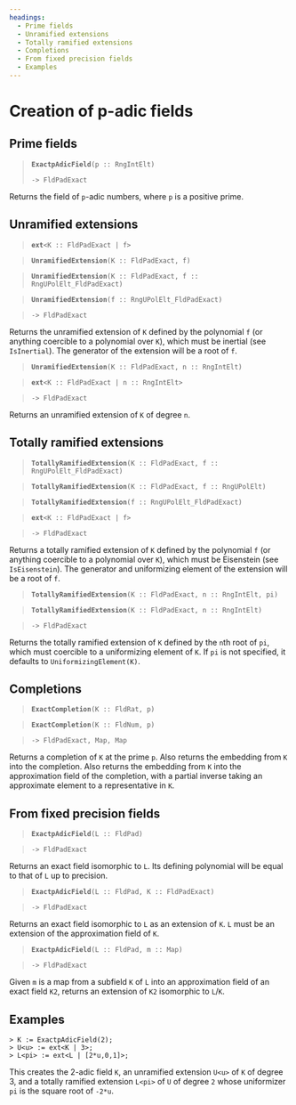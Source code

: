 ```yaml
---
headings:
  - Prime fields
  - Unramified extensions
  - Totally ramified extensions
  - Completions
  - From fixed precision fields
  - Examples
---
```


# Creation of p-adic fields

## Prime fields

> **`ExactpAdicField`**`(p :: RngIntElt)`
>
> `-> FldPadExact`

Returns the field of `p`-adic numbers, where `p` is a positive prime.

## Unramified extensions

> **`ext`**`<K :: FldPadExact | f>`

> **`UnramifiedExtension`**`(K :: FldPadExact, f)`

> **`UnramifiedExtension`**`(K :: FldPadExact, f :: RngUPolElt_FldPadExact)`

> **`UnramifiedExtension`**`(f :: RngUPolElt_FldPadExact)`

> `-> FldPadExact`

Returns the unramified extension of `K` defined by the polynomial `f` (or anything coercible to a polynomial over `K`), which must be inertial (see `IsInertial`). The generator of the extension will be a root of `f`.

> **`UnramifiedExtension`**`(K :: FldPadExact, n :: RngIntElt)`

> **`ext`**`<K :: FldPadExact | n :: RngIntElt>`

> `-> FldPadExact`

Returns an unramified extension of `K` of degree `n`.

## Totally ramified extensions

> **`TotallyRamifiedExtension`**`(K :: FldPadExact, f :: RngUPolElt_FldPadExact)`

> **`TotallyRamifiedExtension`**`(K :: FldPadExact, f :: RngUPolElt)`

> **`TotallyRamifiedExtension`**`(f :: RngUPolElt_FldPadExact)`

> **`ext`**`<K :: FldPadExact | f>`

> `-> FldPadExact`

Returns a totally ramified extension of `K` defined by the polynomial `f` (or anything coercible to a polynomial over `K`), which must be Eisenstein (see `IsEisenstein`). The generator and uniformizing element of the extension will be a root of `f`.

> **`TotallyRamifiedExtension`**`(K :: FldPadExact, n :: RngIntElt, pi)`

> **`TotallyRamifiedExtension`**`(K :: FldPadExact, n :: RngIntElt)`

> `-> FldPadExact`

Returns the totally ramified extension of `K` defined by the `n`th root of `pi`, which must coercible to a uniformizing element of `K`. If `pi` is not specified, it defaults to `UniformizingElement(K)`.

## Completions

> **`ExactCompletion`**`(K :: FldRat, p)`

> **`ExactCompletion`**`(K :: FldNum, p)`

> `-> FldPadExact, Map, Map`

Returns a completion of `K` at the prime `p`. Also returns the embedding from `K` into the completion. Also returns the embedding from `K` into the approximation field of the completion, with a partial inverse taking an approximate element to a representative in `K`.

## From fixed precision fields

> **`ExactpAdicField`**`(L :: FldPad)`

> `-> FldPadExact`

Returns an exact field isomorphic to `L`. Its defining polynomial will be equal to that of `L` up to precision.

> **`ExactpAdicField`**`(L :: FldPad, K :: FldPadExact)`

> `-> FldPadExact`

Returns an exact field isomorphic to `L` as an extension of `K`. `L` must be an extension of the approximation field of `K`.

> **`ExactpAdicField`**`(L :: FldPad, m :: Map)`

> `-> FldPadExact`

Given `m` is a map from a subfield `K` of `L` into an approximation field of an exact field `K2`, returns an extension of `K2` isomorphic to `L`/`K`.

## Examples

```
> K := ExactpAdicField(2);
> U<u> := ext<K | 3>;
> L<pi> := ext<L | [2*u,0,1]>;
```

This creates the 2-adic field `K`, an unramified extension `U<u>` of `K` of degree 3, and a totally ramified extension `L<pi>` of `U` of degree `2` whose uniformizer `pi` is the square root of `-2*u`.